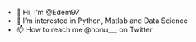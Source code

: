 - 👋 Hi, I’m @Edem97
- 👀 I’m interested in Python, Matlab and Data Science
- 📫 How to reach me @honu___ on Twitter 

<!---
Edem97/Edem97 is a ✨ special ✨ repository because its `README.md` (this file) appears on your GitHub profile.
You can click the Preview link to take a look at your changes.
--->
